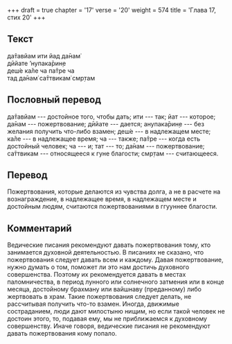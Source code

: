 +++
draft = true
chapter = '17'
verse = '20'
weight = 574
title = 'Глава 17, стих 20'
+++
## Текст

да̄тавйам ити йад да̄нам̇  
дӣйате ’нупака̄рин̣е  
деш́е ка̄ле ча па̄тре ча  
тад да̄нам̇ са̄ттвикам̇ смр̣там

## Пословный перевод

да̄тавйам --- достойное того, чтобы дать; ити --- так; йат --- которое;
да̄нам --- пожертвование; дӣйате --- дается; анупака̄рин̣е --- без желания
получить что-либо взамен; деш́е --- в надлежащем месте; ка̄ле --- в
надлежащее время; ча --- также; па̄тре --- когда есть достойный человек;
ча --- и; тат --- то; да̄нам --- пожертвование; са̄ттвикам --- относящееся
к гуне благости; смр̣там --- считающееся.

## Перевод

Пожертвования, которые делаются из чувства долга, а не в расчете на
вознаграждение, в надлежащее время, в надлежащем месте и достойным
людям, считаются пожертвованиями в ггууннее благости.

## Комментарий

Ведические писания рекомендуют давать пожертвования тому, кто занимается
духовной деятельностью. В писаниях не сказано, что пожертвования следует
давать всем и каждому. Давая пожертвование, нужно думать о том, поможет
ли это нам достичь духовного совершенства. Поэтому их рекомендуется
давать в местах паломничества, в период лунного или солнечного затмения
или в конце месяца, достойному брахману или вайшнаву (преданному) либо
жертвовать в храм. Такие пожертвования следует делать, не рассчитывая
получить что-то взамен. Иногда, движимые состраданием, люди дают
милостыню нищим, но если такой человек не достоин этого, то, подавая
ему, мы не приближаемся к духовному совершенству. Иначе говоря,
ведические писания не рекомендуют давать пожертвования кому попало.
